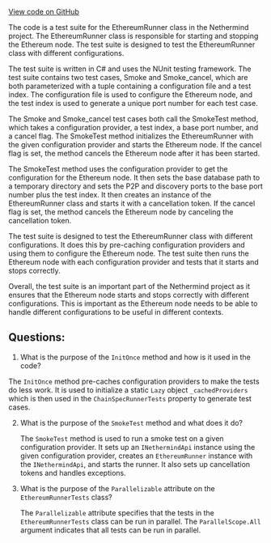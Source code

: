 [View code on GitHub](https://github.com/NethermindEth/nethermind/src/Nethermind/Nethermind.Runner.Test/EthereumRunnerTests.cs)

The code is a test suite for the EthereumRunner class in the Nethermind project. The EthereumRunner class is responsible for starting and stopping the Ethereum node. The test suite is designed to test the EthereumRunner class with different configurations. 

The test suite is written in C# and uses the NUnit testing framework. The test suite contains two test cases, Smoke and Smoke_cancel, which are both parameterized with a tuple containing a configuration file and a test index. The configuration file is used to configure the Ethereum node, and the test index is used to generate a unique port number for each test case. 

The Smoke and Smoke_cancel test cases both call the SmokeTest method, which takes a configuration provider, a test index, a base port number, and a cancel flag. The SmokeTest method initializes the EthereumRunner with the given configuration provider and starts the Ethereum node. If the cancel flag is set, the method cancels the Ethereum node after it has been started. 

The SmokeTest method uses the configuration provider to get the configuration for the Ethereum node. It then sets the base database path to a temporary directory and sets the P2P and discovery ports to the base port number plus the test index. It then creates an instance of the EthereumRunner class and starts it with a cancellation token. If the cancel flag is set, the method cancels the Ethereum node by canceling the cancellation token. 

The test suite is designed to test the EthereumRunner class with different configurations. It does this by pre-caching configuration providers and using them to configure the Ethereum node. The test suite then runs the Ethereum node with each configuration provider and tests that it starts and stops correctly. 

Overall, the test suite is an important part of the Nethermind project as it ensures that the Ethereum node starts and stops correctly with different configurations. This is important as the Ethereum node needs to be able to handle different configurations to be useful in different contexts.
## Questions: 
 1. What is the purpose of the `InitOnce` method and how is it used in the code?
   
   The `InitOnce` method pre-caches configuration providers to make the tests do less work. It is used to initialize a static `Lazy` object `_cachedProviders` which is then used in the `ChainSpecRunnerTests` property to generate test cases.

2. What is the purpose of the `SmokeTest` method and what does it do?
   
   The `SmokeTest` method is used to run a smoke test on a given configuration provider. It sets up an `INethermindApi` instance using the given configuration provider, creates an `EthereumRunner` instance with the `INethermindApi`, and starts the runner. It also sets up cancellation tokens and handles exceptions.

3. What is the purpose of the `Parallelizable` attribute on the `EthereumRunnerTests` class?
   
   The `Parallelizable` attribute specifies that the tests in the `EthereumRunnerTests` class can be run in parallel. The `ParallelScope.All` argument indicates that all tests can be run in parallel.